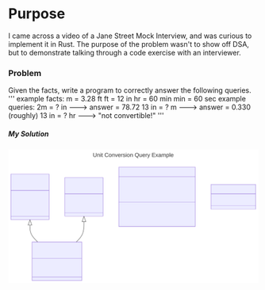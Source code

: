 # Purpose
I came across a video of a Jane Street Mock Interview, and was curious
to implement it in Rust. The purpose of the problem wasn't to show off
DSA, but to demonstrate talking through a code exercise with an
interviewer. 

### Problem
Given the facts, write a program to correctly answer the following
queries. 
'''
example facts:
    m = 3.28 ft
    ft = 12 in
    hr = 60 min
    min = 60 sec
example queries:
    2m = ? in   ---> answer = 78.72
    13 in = ? m ---> answer = 0.330 (roughly)
    13 in = ? hr ---> "not convertible!"
'''

##### My Solution
![Image of class diagram](./mermaid_diagrams/class_uml.svg?sanitize=true)
